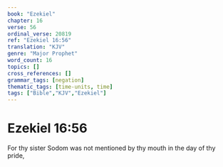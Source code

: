```yaml
---
book: "Ezekiel"
chapter: 16
verse: 56
ordinal_verse: 20819
ref: "Ezekiel 16:56"
translation: "KJV"
genre: "Major Prophet"
word_count: 16
topics: []
cross_references: []
grammar_tags: [negation]
thematic_tags: [time-units, time]
tags: ["Bible","KJV","Ezekiel"]
---
```


# Ezekiel 16:56

For thy sister Sodom was not mentioned by thy mouth in the day of thy pride,
